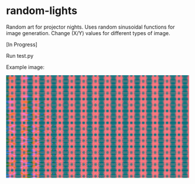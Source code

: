 # random-lights
Random art for projector nights. Uses random sinusoidal functions for image generation. Change (X/Y) values for different types of image. 

[In Progress]

Run test.py


Example image:

<img src = "https://github.com/haohua13/random-lights/blob/main/img0.png" title = "Image" width = 500 >
